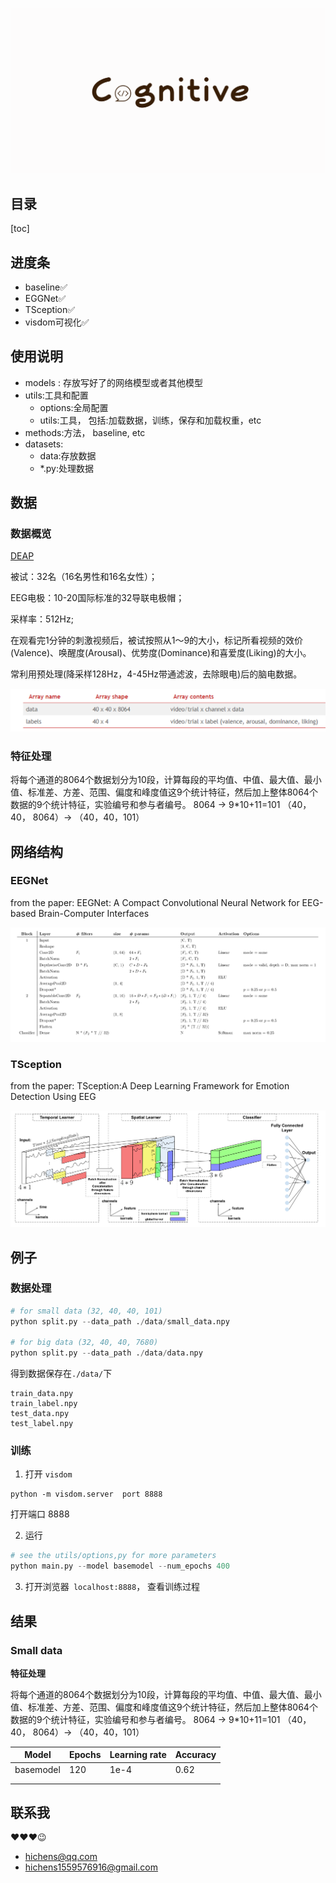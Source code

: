 ![](./pic/logo3.png)

## 目录

[toc]

## 进度条
- baseline:white_check_mark:
- EGGNet:white_check_mark:
- TSception:white_check_mark:
- visdom可视化:white_check_mark:

## 使用说明
- models : 存放写好了的网络模型或者其他模型
- utils:工具和配置
	- options:全局配置
	- utils:工具， 包括:加载数据，训练，保存和加载权重，etc
- methods:方法， baseline, etc
- datasets:
  - data:存放数据
  - *.py:处理数据



## 数据

### 数据概览

[DEAP ](http://www.eecs.qmul.ac.uk/mmv/datasets/deap/index.html)

被试：32名（16名男性和16名女性）；

EEG电极：10-20国际标准的32导联电极帽；

采样率：512Hz;

在观看完1分钟的刺激视频后，被试按照从1～9的大小，标记所看视频的效价(Valence)、唤醒度(Arousal)、优势度(Dominance)和喜爱度(Liking)的大小。

常利用预处理(降采样128Hz，4-45Hz带通滤波，去除眼电)后的脑电数据。

![](./pic/data.png)

### 特征处理

将每个通道的8064个数据划分为10段，计算每段的平均值、中值、最大值、最小值、标准差、方差、范围、偏度和峰度值这9个统计特征，然后加上整体8064个数据的9个统计特征，实验编号和参与者编号。 8064 -> 9*10+11=101 （40，40， 8064）-> （40，40，101）

## 网络结构

### EEGNet

from the paper: EEGNet: A Compact Convolutional Neural Network for EEG-based Brain-Computer Interfaces

![](./pic/EEGNet.png)

### TSception

from the paper: TSception:A Deep Learning Framework for Emotion Detection Using EEG

![](./pic/TSception.png)



## 例子

### 数据处理

```python
# for small data (32, 40, 40, 101)
python split.py --data_path ./data/small_data.npy

# for big data (32, 40, 40, 7680)
python split.py --data_path ./data/data.npy
```

得到数据保存在`./data/`下

```
train_data.npy
train_label.npy
test_data.npy
test_label.npy
```





### 训练

1. 打开 `visdom` 
```
python -m visdom.server  port 8888
```

打开端口 8888

2. 运行
```python
# see the utils/options,py for more parameters 
python main.py --model basemodel --num_epochs 400
```

3. 打开浏览器` localhost:8888`， 查看训练过程



## 结果

### Small data

**特征处理**

将每个通道的8064个数据划分为10段，计算每段的平均值、中值、最大值、最小值、标准差、方差、范围、偏度和峰度值这9个统计特征，然后加上整体8064个数据的9个统计特征，实验编号和参与者编号。 8064 -> 9*10+11=101 （40，40， 8064）-> （40，40，101）

| Model|Epochs | Learning rate | Accuracy |
| - | - | - | - |
| basemodel | 120 | 1e-4 | 0.62 |
|  |  |  |  |
|  |  |  |  |




## 联系我
:heart::heart::heart::wink:
- hichens@qq.com
- hichens1559576916@gmail.com